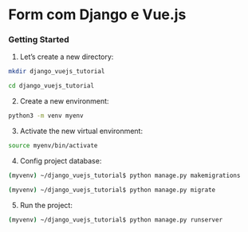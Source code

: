 # Form com Django e Vue.js

<!-- GETTING STARTED -->
### Getting Started

1. Let’s create a new directory:

```sh
mkdir django_vuejs_tutorial

cd django_vuejs_tutorial
```

2. Create a new environment:

```sh
python3 -m venv myenv
```

3. Activate the new virtual environment:

```sh
source myenv/bin/activate
```

4. Config project database:

```sh
(myvenv) ~/django_vuejs_tutorial$ python manage.py makemigrations

(myvenv) ~/django_vuejs_tutorial$ python manage.py migrate
```

5. Run the project:

```sh
(myvenv) ~/django_vuejs_tutorial$ python manage.py runserver
```
